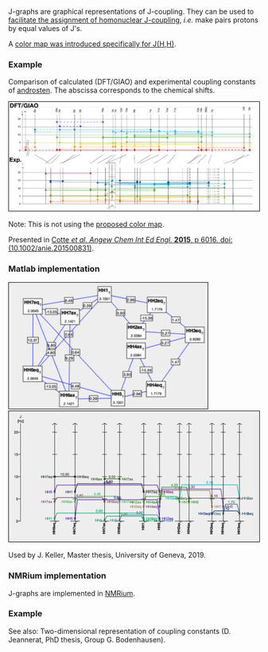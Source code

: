 
J-graphs are graphical representations of J-coupling. They can be used to [facilitate the assignment of homonuclear J-coupling](assembleCouplingNetwork), *i.e.* make pairs protons by equal values of J's.

A [color map was introduced specifically for J(H,H)](https://nmredatainitiative.github.io/color-map-J-coupling/).
### Example 
Comparison of calculated (DFT/GIAO) and experimental coupling constants of [androsten](androsten). The abscissa corresponds to the chemical shifts.

<img style="border:1px solid black;" src="images/annie.png" width="600" alt="J-Graph." />

Note: This is not using the [proposed color map](https://nmredatainitiative.github.io/color-map-J-coupling/). 


Presented in 
[Cotte *et al. Angew Chem Int Ed Engl.* **2015**, p 6016. doi:(10.1002/anie.201500831)](https://onlinelibrary.wiley.com/doi/10.1002/anie.201500831).
### Matlab implementation

<img style="border:1px solid black;" src="images/CouplingNetwork.png" width="400" alt="J-Graph." />
<img style="border:1px solid black;" src="images/JGraphMatlab.png" width="600" alt="J-Graph." />

Used by J. Keller, Master thesis, University of Geneva, 2019.
### NMRium implementation

J-graphs are implemented in [NMRium](https://www.nmrium.org/).

### Example 


See also: Two-dimensional representation of coupling constants (D. Jeannerat, PhD thesis, Group G. Bodenhausen).